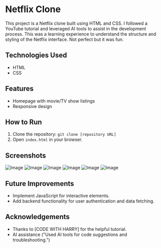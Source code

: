 # Netflix Clone

This project is a Netflix clone built using HTML and CSS.  I followed a YouTube tutorial and leveraged AI tools to assist in the development process.  This was a learning experience to understand the structure and styling of the Netflix interface. Not perfect but it was fun.

## Technologies Used

*   HTML
*   CSS


## Features

*   Homepage with movie/TV show listings
*   Responsive design

## How to Run 

1.  Clone the repository: `git clone [repository URL]`
2.  Open `index.html` in your browser.

## Screenshots 

![Image](https://github.com/user-attachments/assets/7ff1a468-764d-497e-8166-137fef5b1478)
![Image](https://github.com/user-attachments/assets/3635fe35-cde1-47b2-b43c-c647cb444a19)
![Image](https://github.com/user-attachments/assets/dee41c51-278c-4eb2-859d-a321730e335e)
![Image](https://github.com/user-attachments/assets/dadcac4d-f789-44a4-a7d9-116546383005)
![Image](https://github.com/user-attachments/assets/a0645d69-f9d5-43b0-8c17-b95c4a9c7b72)
![Image](https://github.com/user-attachments/assets/a89bf6e7-7405-4965-9206-90887181181c)


## Future Improvements

*   Implement JavaScript for interactive elements.
*   Add backend functionality for user authentication and data fetching.

## Acknowledgements 

*   Thanks to [CODE WITH HARRY] for the helpful tutorial.
*   AI assistance ("Used AI tools for code suggestions and troubleshooting.")


